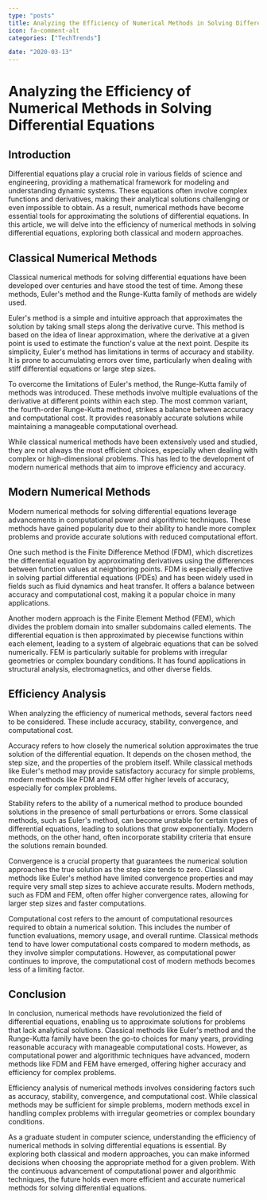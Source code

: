 ```yaml
---
type: "posts"
title: Analyzing the Efficiency of Numerical Methods in Solving Differential Equations
icon: fa-comment-alt
categories: ["TechTrends"]

date: "2020-03-13"
---
```




# Analyzing the Efficiency of Numerical Methods in Solving Differential Equations

## Introduction

Differential equations play a crucial role in various fields of science and engineering, providing a mathematical framework for modeling and understanding dynamic systems. These equations often involve complex functions and derivatives, making their analytical solutions challenging or even impossible to obtain. As a result, numerical methods have become essential tools for approximating the solutions of differential equations. In this article, we will delve into the efficiency of numerical methods in solving differential equations, exploring both classical and modern approaches.

## Classical Numerical Methods

Classical numerical methods for solving differential equations have been developed over centuries and have stood the test of time. Among these methods, Euler's method and the Runge-Kutta family of methods are widely used.

Euler's method is a simple and intuitive approach that approximates the solution by taking small steps along the derivative curve. This method is based on the idea of linear approximation, where the derivative at a given point is used to estimate the function's value at the next point. Despite its simplicity, Euler's method has limitations in terms of accuracy and stability. It is prone to accumulating errors over time, particularly when dealing with stiff differential equations or large step sizes.

To overcome the limitations of Euler's method, the Runge-Kutta family of methods was introduced. These methods involve multiple evaluations of the derivative at different points within each step. The most common variant, the fourth-order Runge-Kutta method, strikes a balance between accuracy and computational cost. It provides reasonably accurate solutions while maintaining a manageable computational overhead.

While classical numerical methods have been extensively used and studied, they are not always the most efficient choices, especially when dealing with complex or high-dimensional problems. This has led to the development of modern numerical methods that aim to improve efficiency and accuracy.

## Modern Numerical Methods

Modern numerical methods for solving differential equations leverage advancements in computational power and algorithmic techniques. These methods have gained popularity due to their ability to handle more complex problems and provide accurate solutions with reduced computational effort.

One such method is the Finite Difference Method (FDM), which discretizes the differential equation by approximating derivatives using the differences between function values at neighboring points. FDM is especially effective in solving partial differential equations (PDEs) and has been widely used in fields such as fluid dynamics and heat transfer. It offers a balance between accuracy and computational cost, making it a popular choice in many applications.

Another modern approach is the Finite Element Method (FEM), which divides the problem domain into smaller subdomains called elements. The differential equation is then approximated by piecewise functions within each element, leading to a system of algebraic equations that can be solved numerically. FEM is particularly suitable for problems with irregular geometries or complex boundary conditions. It has found applications in structural analysis, electromagnetics, and other diverse fields.

## Efficiency Analysis

When analyzing the efficiency of numerical methods, several factors need to be considered. These include accuracy, stability, convergence, and computational cost.

Accuracy refers to how closely the numerical solution approximates the true solution of the differential equation. It depends on the chosen method, the step size, and the properties of the problem itself. While classical methods like Euler's method may provide satisfactory accuracy for simple problems, modern methods like FDM and FEM offer higher levels of accuracy, especially for complex problems.

Stability refers to the ability of a numerical method to produce bounded solutions in the presence of small perturbations or errors. Some classical methods, such as Euler's method, can become unstable for certain types of differential equations, leading to solutions that grow exponentially. Modern methods, on the other hand, often incorporate stability criteria that ensure the solutions remain bounded.

Convergence is a crucial property that guarantees the numerical solution approaches the true solution as the step size tends to zero. Classical methods like Euler's method have limited convergence properties and may require very small step sizes to achieve accurate results. Modern methods, such as FDM and FEM, often offer higher convergence rates, allowing for larger step sizes and faster computations.

Computational cost refers to the amount of computational resources required to obtain a numerical solution. This includes the number of function evaluations, memory usage, and overall runtime. Classical methods tend to have lower computational costs compared to modern methods, as they involve simpler computations. However, as computational power continues to improve, the computational cost of modern methods becomes less of a limiting factor.

## Conclusion

In conclusion, numerical methods have revolutionized the field of differential equations, enabling us to approximate solutions for problems that lack analytical solutions. Classical methods like Euler's method and the Runge-Kutta family have been the go-to choices for many years, providing reasonable accuracy with manageable computational costs. However, as computational power and algorithmic techniques have advanced, modern methods like FDM and FEM have emerged, offering higher accuracy and efficiency for complex problems.

Efficiency analysis of numerical methods involves considering factors such as accuracy, stability, convergence, and computational cost. While classical methods may be sufficient for simple problems, modern methods excel in handling complex problems with irregular geometries or complex boundary conditions.

As a graduate student in computer science, understanding the efficiency of numerical methods in solving differential equations is essential. By exploring both classical and modern approaches, you can make informed decisions when choosing the appropriate method for a given problem. With the continuous advancement of computational power and algorithmic techniques, the future holds even more efficient and accurate numerical methods for solving differential equations.